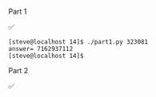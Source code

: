 Part 1

:white_check_mark:

    [steve@localhost 14]$ ./part1.py 323081
    answer= 7162937112
    [steve@localhost 14]$

Part 2

:white_check_mark:

